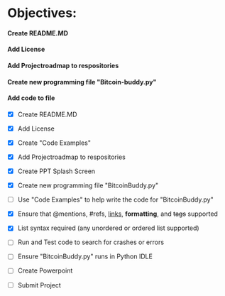 # Objectives:

#### Create README.MD
#### Add License
#### Add Projectroadmap to respositories 
#### Create new programming file "Bitcoin-buddy.py"
#### Add code to file 
#### 



- [x] Create README.MD
- [x] Add License
- [x] Create "Code Examples"
- [x] Add Projectroadmap to respositories 
- [x] Create PPT Splash Screen
- [x] Create new programming file "BitcoinBuddy.py"
- [ ] Use "Code Examples" to help write the code for "BitcoinBuddy.py"
- [x] Ensure that @mentions, #refs, [links](), **formatting**, and <del>tags</del> supported
- [x] List syntax required (any unordered or ordered list supported)
- [ ] Run and Test code to search for crashes or errors
- [ ] Ensure "BitcoinBuddy.py" runs in Python IDLE
- [ ] Create Powerpoint
- [ ] Submit Project

